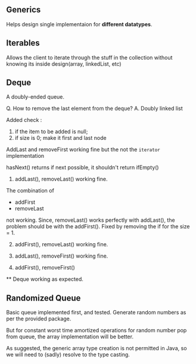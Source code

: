 ## Generics
Helps design single implementaion for **different datatypes**.

## Iterables

Allows the client to iterate through the stuff in the collection without knowing its inside design(array, linkedList, etc)

## Deque

A doubly-ended queue.

Q. How to remove the last element from the deque?
A. Doubly linked list

Added check :
1. if the item to be added is null;
2. if size is 0; make it first and last node

AddLast and removeFirst working fine but the not the `iterator` implementation

hasNext() returns if next possible, it shouldn't return ifEmpty()

1. addLast(), removeLast() working fine.

The combination of 
* addFirst
* removeLast

not working. Since, removeLast() works perfectly with addLast(), the problem should be with the addFirst(). Fixed by removing the if for the size = 1.

2. addFirst(), removeLast() working fine.

3. addLast(), removeFirst() working fine.

4. addFirst(), removeFirst() 

** Deque working as expected.

## Randomized Queue

Basic queue implemented first, and tested.
Generate random numbers as per the provided package.

But for constant worst time amortized operations for random number pop from queue, the array implementation will be better.

As suggested, the generic array type creation is not permitted in Java, so we will need to (sadly) resolve to the type casting. 